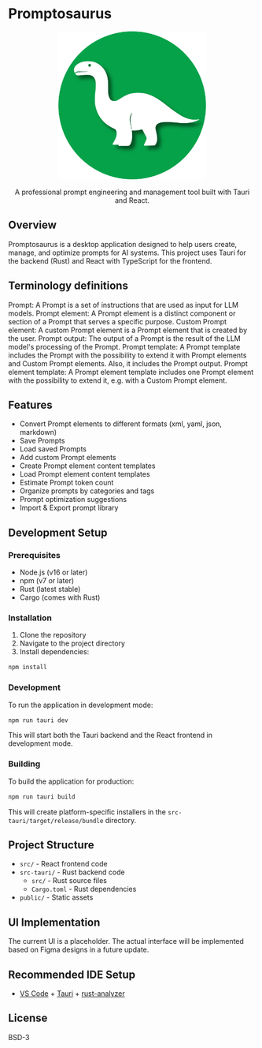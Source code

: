 # Promptosaurus

<div id='header' align='center'>
  <img src='assets/logo/logo.png' width='300'/>
  <p>A professional prompt engineering and management tool built with Tauri and React.</p>
</div>

## Overview

Promptosaurus is a desktop application designed to help users create, manage, and optimize prompts for AI systems. This project uses Tauri for the backend (Rust) and React with TypeScript for the frontend.

## Terminology definitions
Prompt: A Prompt is a set of instructions that are used as input for LLM models.
Prompt element: A Prompt element is a distinct component or section of a Prompt that serves a specific purpose.
Custom Prompt element: A custom Prompt element is a Prompt element that is created by the user.
Prompt output: The output of a Prompt is the result of the LLM model's processing of the Prompt.
Prompt template: A Prompt template includes the Prompt with the possibility to extend it with Prompt elements and Custom Prompt elements. Also, it includes the Prompt output.
Prompt element template: A Prompt element template includes one Prompt element with the possibility to extend it, e.g. with a Custom Prompt element.
## Features
- Convert Prompt elements to different formats (xml, yaml, json, markdown)
- Save Prompts
- Load saved Prompts
- Add custom Prompt elements
- Create Prompt element content templates
- Load Prompt element content templates
- Estimate Prompt token count
- Organize prompts by categories and tags
- Prompt optimization suggestions
- Import & Export prompt library

## Development Setup

### Prerequisites

- Node.js (v16 or later)
- npm (v7 or later)
- Rust (latest stable)
- Cargo (comes with Rust)

### Installation

1. Clone the repository
2. Navigate to the project directory
3. Install dependencies:

```bash
npm install
```

### Development

To run the application in development mode:

```bash
npm run tauri dev
```

This will start both the Tauri backend and the React frontend in development mode.

### Building

To build the application for production:

```bash
npm run tauri build
```

This will create platform-specific installers in the `src-tauri/target/release/bundle` directory.

## Project Structure

- `src/` - React frontend code
- `src-tauri/` - Rust backend code
  - `src/` - Rust source files
  - `Cargo.toml` - Rust dependencies
- `public/` - Static assets

## UI Implementation

The current UI is a placeholder. The actual interface will be implemented based on Figma designs in a future update.

## Recommended IDE Setup

- [VS Code](https://code.visualstudio.com/) + [Tauri](https://marketplace.visualstudio.com/items?itemName=tauri-apps.tauri-vscode) + [rust-analyzer](https://marketplace.visualstudio.com/items?itemName=rust-lang.rust-analyzer)

## License
BSD-3 
